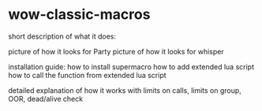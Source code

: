 # wow-classic-macros

short description of what it does:

picture of how it looks for Party
picture of how it looks for whisper

installation guide:
how to install supermacro
how to add extended lua script
how to call the function from extended lua script

detailed explanation of how it works with limits on calls, limits on group, OOR, dead/alive check
